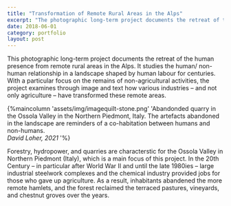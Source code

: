 ```yaml
---
title: "Transformation of Remote Rural Areas in the Alps"
excerpt: "The photographic long-term project documents the retreat of the human presence from remote rural areas in the Alps ..."
date: 2018-06-01
category: portfolio
layout: post
---
```

This photographic long-term project documents the retreat of the human presence from remote rural areas in the Alps. It studies the human/ non-human relationship in a landscape shaped by human labour  for centuries. With a particular focus on the remains of non-agricultural activities, the project examines through image and text how various industries – and not only agriculture – have transformed these remote areas.

{%maincolumn 'assets/img/imagequilt-stone.png' 'Abandonded quarry in the Ossola Valley in the Northern Piedmont, Italy. The artefacts abandoned in the landscape are reminders of a co-habitation between humans and non-humans. <br>*David Loher, 2021* '%}

Forestry, hydropower, and quarries are characterstic for the Ossola Valley in Northern Piedmont (Italy), which is a main focus of this project. In the 20th Century – in particular after World War II and until the late 1980ies – large industrial steelwork complexes and the chemical industry provided jobs for those who gave up agriculture. As a result, inhabitants abandened the more remote hamlets, and the forest reclaimed the terraced pastures, vineyards, and chestnut groves over the years.
